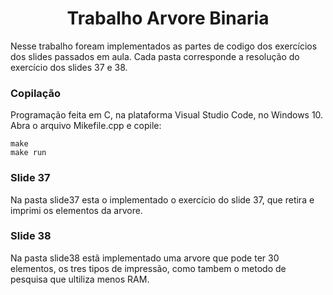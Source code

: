 <h1 align="center">Trabalho Arvore Binaria</h1>
Nesse trabalho foream implementados as partes de codigo dos exercícios dos slides passados em aula. Cada pasta corresponde a resolução do exercício dos slides 37 e 38.

### Copilação

Programação feita em C, na plataforma Visual Studio Code, no Windows 10. Abra o arquivo Mikefile.cpp e copile:
	
    make
    make run
    
### Slide 37

Na pasta slide37 esta o implementado o exercício do slide 37, que retira e imprimi os elementos da arvore.

### Slide 38

Na pasta slide38 estã implementado uma arvore que pode ter 30 elementos, os tres tipos de impressão, como tambem o metodo de pesquisa que ultiliza menos RAM.
